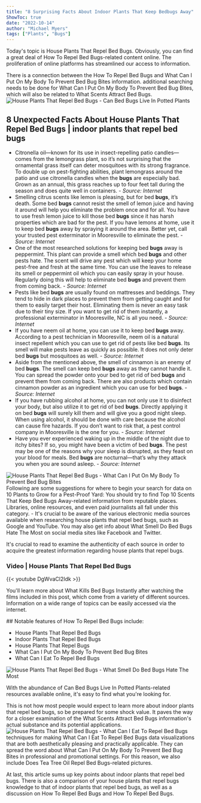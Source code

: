 ```yaml
---
title: "8 Surprising Facts About Indoor Plants That Keep Bedbugs Away"
ShowToc: true 
date: "2022-10-14"
author: "Michael Myers" 
tags: ["Plants", "Bugs"]
---
```


	
Today's topic is House Plants That Repel Bed Bugs. Obviously, you can find a great deal of How To Repel Bed Bugs-related content online. The proliferation of online platforms has streamlined our access to information.

There is a connection between the How To Repel Bed Bugs and What Can I Put On My Body To Prevent Bed Bug Bites information. additional searching needs to be done for What Can I Put On My Body To Prevent Bed Bug Bites, which will also be related to What Scents Attract Bed Bugs.
<img loading="lazy" src="https://i.stack.imgur.com/vM0DV.jpg" onerror="this.onerror=null;this.src='https://blogger.googleusercontent.com/img/a/AVvXsEhe7F7TRXHtjiKvHb5vS7DmnxvpHiDyoYyYvm1nHB3Qp2_w3BnM6A2eq4v7FYxCC9bfZt3a9vIMtAYEKUiaDQbHMg-ViyGmRIj39MLp0bGFfgfYw1Dc9q_H-T0wiTm3l0Uq42dETrN9eC8aGJ9_IORZsxST1AcLR7np1koOfcc7tnHa4S8Mwz_xD9d0=s16000';" alt="House Plants That Repel Bed Bugs - Can Bed Bugs Live In Potted Plants" >

## 8 Unexpected Facts About House Plants That Repel Bed Bugs | indoor plants that repel bed bugs
-   Citronella oil—known for its use in insect-repelling patio candles—comes from the lemongrass plant, so it’s not surprising that the ornamental grass itself can deter mosquitoes with its strong fragrance. To double up on pest-fighting abilities, plant lemongrass around the patio and use citronella candles when the **bugs** are especially bad. Grown as an annual, this grass reaches up to four feet tall during the season and does quite well in containers. - <cite>Source: Internet</cite>
-   Smelling citrus scents like lemon is pleasing, but for bed **bugs**, it’s death. Some bed **bugs** cannot resist the smell of lemon juice and having it around will help you eliminate the problem once and for all. You have to use fresh lemon juice to kill those bed **bugs** since it has harsh properties which are bad for the pest. If you have lemons at home, use it to keep bed **bugs** away by spraying it around the area. Better yet, call your trusted pest exterminator in Mooresville to eliminate the pest. - <cite>Source: Internet</cite>
-   One of the most researched solutions for keeping bed **bugs** away is peppermint. This plant can provide a smell which bed **bugs** and other pests hate. The scent will drive any pest which will keep your home pest-free and fresh at the same time. You can use the leaves to release its smell or peppermint oil which you can easily spray in your house. Regularly doing this will help to eliminate bed **bugs** and prevent them from coming back. - <cite>Source: Internet</cite>
-   Pests like bed **bugs** are usually found on mattresses and beddings. They tend to hide in dark places to prevent them from getting caught and for them to easily target their host. Eliminating them is never an easy task due to their tiny size. If you want to get rid of them instantly, a professional exterminator in Mooresville, NC is all you need. - <cite>Source: Internet</cite>
-   If you have neem oil at home, you can use it to keep bed **bugs** away. According to a pest technician in Mooresville, neem oil is a natural insect repellent which you can use to get rid of pests like bed **bugs**. Its smell will make pests leave as quickly as possible. It does not only deter bed **bugs** but mosquitoes as well. - <cite>Source: Internet</cite>
-   Aside from the mentioned above, the smell of cinnamon is an enemy of bed **bugs**. The smell can keep bed **bugs** away as they cannot handle it. You can spread the powder onto your bed to get rid of bed **bugs** and prevent them from coming back. There are also products which contain cinnamon powder as an ingredient which you can use for bed **bugs**. - <cite>Source: Internet</cite>
-   If you have rubbing alcohol at home, you can not only use it to disinfect your body, but also utilize it to get rid of bed **bugs**. Directly applying it on bed **bugs** will surely kill them and will give you a good night sleep. When using alcohol, it should be done with care because the alcohol can cause fire hazards. If you don’t want to risk that, a pest control company in Mooresville is the one for you. - <cite>Source: Internet</cite>
-   Have you ever experienced waking up in the middle of the night due to itchy bites? If so, you might have been a victim of bed **bugs**. The pest may be one of the reasons why your sleep is disrupted, as they feast on your blood for meals. Bed **bugs** are nocturnal—that’s why they attack you when you are sound asleep. - <cite>Source: Internet</cite>


<img loading="lazy" src="http://getridofpests.com/PlantsSnakesAway.jpg" onerror="this.onerror=null;this.src='https://blogger.googleusercontent.com/img/a/AVvXsEhe7F7TRXHtjiKvHb5vS7DmnxvpHiDyoYyYvm1nHB3Qp2_w3BnM6A2eq4v7FYxCC9bfZt3a9vIMtAYEKUiaDQbHMg-ViyGmRIj39MLp0bGFfgfYw1Dc9q_H-T0wiTm3l0Uq42dETrN9eC8aGJ9_IORZsxST1AcLR7np1koOfcc7tnHa4S8Mwz_xD9d0=s16000';" alt="House Plants That Repel Bed Bugs - What Can I Put On My Body To Prevent Bed Bug Bites" >
Following are some suggestions for where to begin your search for data on 10 Plants to Grow for a Pest-Proof Yard:
You should try to find Top 10 Scents That Keep Bed Bugs Away-related information from reputable places. Libraries, online resources, and even paid journalists all fall under this category.
- It's crucial to be aware of the various electronic media sources available when researching house plants that repel bed bugs, such as Google and YouTube. You may also get info about What Smell Do Bed Bugs Hate The Most on social media sites like Facebook and Twitter.

It's crucial to read to examine the authenticity of each source in order to acquire the greatest information regarding house plants that repel bugs.

### Video | House Plants That Repel Bed Bugs
{{< youtube DgWvaCl2Idk >}} 

You'll learn more about What Kills Bed Bugs Instantly after watching the films included in this post, which come from a variety of different sources. Information on a wide range of topics can be easily accessed via the internet.
<script async="async" data-cfasync="false" src="//normallydemandedalter.com/fe63df3c5408708b15d8dc3d9b206b31/invoke.js"></script>
<div id="container-fe63df3c5408708b15d8dc3d9b206b31"></div>
## Notable features of How To Repel Bed Bugs include:

- House Plants That Repel Bed Bugs
- Indoor Plants That Repel Bed Bugs
- House Plants That Repel Bugs
- What Can I Put On My Body To Prevent Bed Bug Bites
- What Can I Eat To Repel Bed Bugs

 <img loading="lazy" src="http://media.hometipsworld.com/wp-content/uploads/31-repel-mosquitoes.jpg" onerror="this.onerror=null;this.src='https://blogger.googleusercontent.com/img/a/AVvXsEhe7F7TRXHtjiKvHb5vS7DmnxvpHiDyoYyYvm1nHB3Qp2_w3BnM6A2eq4v7FYxCC9bfZt3a9vIMtAYEKUiaDQbHMg-ViyGmRIj39MLp0bGFfgfYw1Dc9q_H-T0wiTm3l0Uq42dETrN9eC8aGJ9_IORZsxST1AcLR7np1koOfcc7tnHa4S8Mwz_xD9d0=s16000';" alt="House Plants That Repel Bed Bugs - What Smell Do Bed Bugs Hate The Most" >

With the abundance of Can Bed Bugs Live In Potted Plants-related resources available online, it's easy to find what you're looking for.

This is not how most people would expect to learn more about indoor plants that repel bed bugs, so be prepared for some shock value. It paves the way for a closer examination of the What Scents Attract Bed Bugs information's actual substance and its potential applications.
<img loading="lazy" src="https://i.pinimg.com/originals/23/88/7e/23887e8999ca7324fbdafc4459acd7ba.jpg" onerror="this.onerror=null;this.src='https://blogger.googleusercontent.com/img/a/AVvXsEhe7F7TRXHtjiKvHb5vS7DmnxvpHiDyoYyYvm1nHB3Qp2_w3BnM6A2eq4v7FYxCC9bfZt3a9vIMtAYEKUiaDQbHMg-ViyGmRIj39MLp0bGFfgfYw1Dc9q_H-T0wiTm3l0Uq42dETrN9eC8aGJ9_IORZsxST1AcLR7np1koOfcc7tnHa4S8Mwz_xD9d0=s16000';" alt="House Plants That Repel Bed Bugs - What Can I Eat To Repel Bed Bugs" >
techniques for making What Can I Eat To Repel Bed Bugs data visualizations that are both aesthetically pleasing and practically applicable. They can spread the word about What Can I Put On My Body To Prevent Bed Bug Bites in professional and promotional settings. For this reason, we also include Does Tea Tree Oil Repel Bed Bugs-related pictures.

At last, this article sums up key points about indoor plants that repel bed bugs. There is also a comparison of your house plants that repel bugs knowledge to that of indoor plants that repel bed bugs, as well as a discussion on How To Repel Bed Bugs and How To Repel Bed Bugs.
	
	

